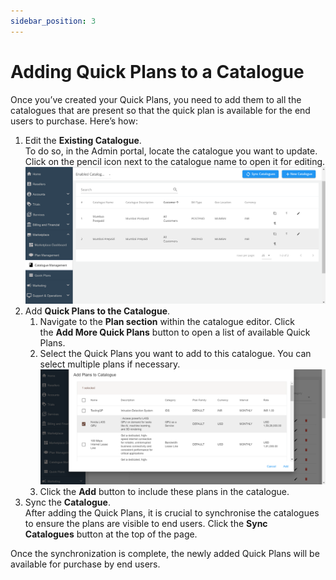 ```yaml
---
sidebar_position: 3
---
```

# Adding Quick Plans to a Catalogue

Once you’ve created your Quick Plans, you need to add them to all the catalogues that are present so that the quick plan is available for the end users to purchase. Here’s how:

1. Edit the **Existing Catalogue**.   
   To do so, in the Admin portal, locate the catalogue you want to update. Click on the pencil icon next to the catalogue name to open it for editing.
      ![Managing Quick Plans](img/QuickPlans13.png)
2. Add **Quick Plans to the Catalogue**.
    1. Navigate to the **Plan section** within the catalogue editor. Click the **Add More Quick Plans** button to open a list of available Quick Plans.
    2. Select the Quick Plans you want to add to this catalogue. You can select multiple plans if necessary.
      ![Managing Quick Plans](img/QuickPlans14.png)
	1. Click the **Add** button to include these plans in the catalogue.
1. Sync the **Catalogue**.   
   After adding the Quick Plans, it is crucial to synchronise the catalogues to ensure the plans are visible to end users. Click the **Sync Catalogues** button at the top of the page.

Once the synchronization is complete, the newly added Quick Plans will be available for purchase by end users.




